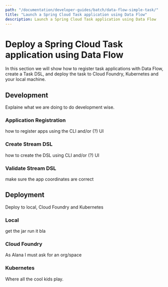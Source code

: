 ```yaml
---
path: "/documentation/developer-guides/batch/data-flow-simple-task/"
title: "Launch a Spring Cloud Task application using Data Flow"
description: Launch a Spring Cloud Task application using Data Flow
---
```


# Deploy a Spring Cloud Task application using Data Flow

In this section we will show how to register task applications with Data Flow, create a Task DSL, and deploy the task to Cloud Foundry, Kubernetes and your local machine.

## Development

Explaine what we are doing to do development wise.

### Application Registration

how to register apps using the CLI and/or (?) UI

### Create Stream DSL

how to create the DSL using CLI and/or (?) UI

### Validate Stream DSL

make sure the app coordinates are correct

## Deployment

Deploy to local, Cloud Foundry and Kubernetes

### Local 

get the jar run it bla

### Cloud Foundry

As Alana I must ask for an org/space

### Kubernetes

Where all the cool kids play.
